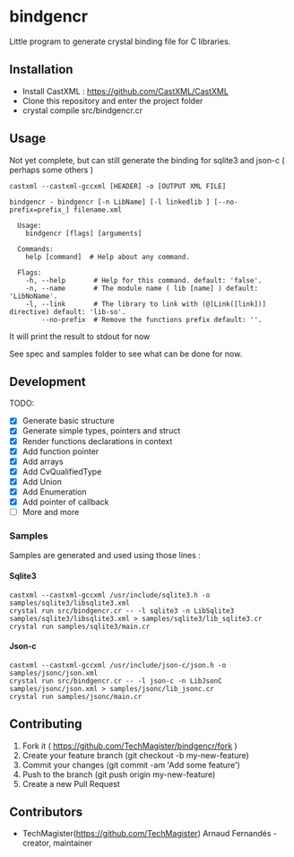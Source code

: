 # bindgencr

Little program to generate crystal binding file for C libraries.

## Installation

- Install CastXML : https://github.com/CastXML/CastXML
- Clone this repository and enter the project folder
- crystal compile src/bindgencr.cr


## Usage

Not yet complete, but can still generate the binding for sqlite3 and json-c ( perhaps some others )

```castxml --castxml-gccxml [HEADER] -o [OUTPUT XML FILE]```

```
bindgencr - bindgencr [-n LibName] [-l linkedlib ] [--no-prefix=prefix_] filename.xml

  Usage:
    bindgencr [flags] [arguments]

  Commands:
    help [command]  # Help about any command.

  Flags:
    -h, --help       # Help for this command. default: 'false'.
    -n, --name       # The module name ( lib [name] ) default: 'LibNoName'.
    -l, --link       # The library to link with (@[Link([link])] directive) default: 'lib-so'.
        --no-prefix  # Remove the functions prefix default: ''.
```

It will print the result to stdout for now

See spec and samples folder to see what can be done for now.

## Development

TODO:

- [x] Generate basic structure
- [x] Generate simple types, pointers and struct
- [x] Render functions declarations in context
- [x] Add function pointer
- [x] Add arrays
- [x] Add CvQualifiedType
- [x] Add Union
- [x] Add Enumeration
- [x] Add pointer of callback
- [ ] More and more

### Samples

Samples are generated and used using those lines :

#### Sqlite3
```
castxml --castxml-gccxml /usr/include/sqlite3.h -o samples/sqlite3/libsqlite3.xml
crystal run src/bindgencr.cr -- -l sqlite3 -n LibSqlite3 samples/sqlite3/libsqlite3.xml > samples/sqlite3/lib_sqlite3.cr
crystal run samples/sqlite3/main.cr
```

#### Json-c
```
castxml --castxml-gccxml /usr/include/json-c/json.h -o samples/jsonc/json.xml
crystal run src/bindgencr.cr -- -l json-c -n LibJsonC samples/jsonc/json.xml > samples/jsonc/lib_jsonc.cr
crystal run samples/jsonc/main.cr
```

## Contributing

1. Fork it ( https://github.com/TechMagister/bindgencr/fork )
2. Create your feature branch (git checkout -b my-new-feature)
3. Commit your changes (git commit -am 'Add some feature')
4. Push to the branch (git push origin my-new-feature)
5. Create a new Pull Request

## Contributors

- TechMagister(https://github.com/TechMagister) Arnaud Fernandés - creator, maintainer
